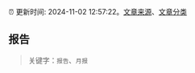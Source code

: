 :alarm_clock: 更新时间: 2024-11-02 12:57:22。[文章来源](/README.md)、[文章分类](/TAGS.md)

## 报告


> 关键字：`报告`、`月报`



